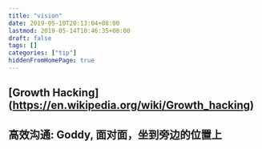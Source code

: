 ```yaml
---
title: "vision"
date: 2019-05-10T20:13:04+08:00
lastmod: 2019-05-14T10:46:35+08:00
draft: false
tags: []
categories: ["tip"]
hiddenFromHomePage: true
---
```




## [Growth Hacking] (https://en.wikipedia.org/wiki/Growth_hacking)

## 高效沟通: Goddy, 面对面，坐到旁边的位置上
